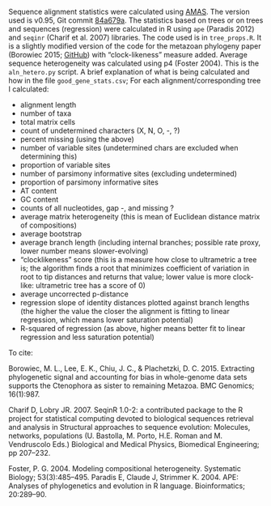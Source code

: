Sequence alignment statistics were calculated using [AMAS](https://peerj.com/preprints/1355/). The version used is v0.95, Git commit [84a679a](https://github.com/marekborowiec/AMAS/commit/84a679ac71bc64ef94cb9d606dd535ae82226e25).
The statistics based on trees or on trees and sequences (regression) were calculated in R using `ape` (Paradis 2012) and `seqinr` (Charif et al. 2007) libraries. The code used is in `tree_props.R`. It is a slightly modified version of the code for the metazoan phylogeny paper (Borowiec 2015; [GitHub](https://github.com/marekborowiec/metazoan_phylogenomics/blob/master/gene_stats.R)) with “clock-likeness” measure added.
Average sequence heterogeneity was calculated using p4 (Foster 2004). This is the `aln_hetero.py` script.
A brief explanation of what is being calculated and how in the file `good_gene_stats.csv`; For each alignment/corresponding tree I calculated:
* alignment length
* number of taxa
* total matrix cells
* count of undetermined characters (X, N, O, -, ?)
* percent missing (using the above)
* number of variable sites (undetermined chars are excluded when determining this)
* proportion of variable sites
* number of parsimony informative sites (excluding undetermined)
* proportion of parsimony informative sites
* AT content
* GC content
* counts of all nucleotides, gap -, and missing ?
* average matrix heterogeneity (this is mean of Euclidean distance matrix of compositions)
* average bootstrap
* average branch length (including internal branches; possible rate proxy, lower number means slower-evolving)
* “clocklikeness” score (this is a measure how close to ultrametric a tree is; the algorithm finds a root that minimizes coefficient of variation in root to tip distances and returns that value; lower value is more clock-like: ultrametric tree has a score of 0)
* average uncorrected p-distance
* regression slope of identity distances plotted against branch lengths (the higher the value the closer the alignment is fitting to linear regression, which means lower saturation potential)
* R-squared of regression (as above, higher means better fit to linear regression and less saturation potential)

To cite:

Borowiec, M. L., Lee, E. K., Chiu, J. C., & Plachetzki, D. C. 2015. Extracting phylogenetic signal and accounting for bias in whole-genome data sets supports the Ctenophora as sister to remaining Metazoa. BMC Genomics; 16(1):987.

Charif D, Lobry JR. 2007. SeqinR 1.0-2: a contributed package to the R project for statistical computing devoted to biological sequences retrieval and analysis in Structural approaches to sequence evolution: Molecules, networks, populations (U. Bastolla, M. Porto, H.E. Roman and M. Vendruscolo Eds.) Biological and Medical Physics, Biomedical Engineering; pp 207–232.

Foster, P. G. 2004. Modeling compositional heterogeneity. Systematic Biology; 53(3):485–495.
Paradis E, Claude J, Strimmer K. 2004. APE: Analyses of phylogenetics and evolution in R language. Bioinformatics; 20:289–90.
